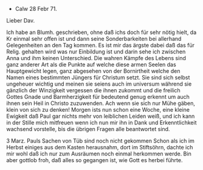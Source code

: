 + Calw 28 Febr 71.

Lieber Dav.

Ich habe an Blumh. geschrieben, ohne daß ichs doch für sehr nötig hielt, da Kr einmal sehr offen ist und dann seine Sonderbarkeiten bei allerhand Gelegenheiten an den Tag kommen. Es ist mir das ärgste dabei daß das für Relig. gehalten wird was nur Einbildung ist und darin sehe ich zwischen Anna und ihm keinen Unterschied. Die wahren Kämpfe des Lebens sind ganz anderer Art als die Punkte auf welche diese armen Seelen das Hauptgewicht legen, ganz abgesehen von der Bornirtheit welche den Namen eines bestimmten Jüngers für Christum setzt. Sie sind sich selbst ungeheuer wichtig und meinen sie seiens auch im universum während sie gänzlich der Winzigkeit vergessen die ihnen zukommt und die freilich Gottes Gnade und Barmherzigkeit für bedeutend genug erkennt um auch ihnen sein Heil in Christo zuzuwenden. Ach wenn sie sich nur Mühe gäben, klein von sich zu denken! Morgen ists nun schon eine Woche, eine kleine Ewigkeit daß Paul gar nichts mehr von leiblichen Leiden weiß, und ich kann in der Stille mich mitfreuen wenn ich nun mir ihn in Dank und Erkenntlichkeit wachsend vorstelle, bis die übrigen Fragen alle beantwortet sind.

3 Marz. Pauls Sachen von Tüb sind noch nicht gekommen Schon als ich im Herbst einiges aus dem Kasten herausnahm, dort im Stiftsöhrn, dachte ich mir wohl daß ich nur zum Ausräumen noch einmal herkommen werde. Bin aber gottlob froh, daß alles so gegangen ist, wie Gott es herbei führte. 